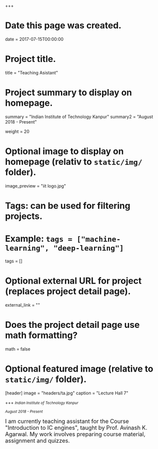 +++
# Date this page was created.
date = 2017-07-15T00:00:00

# Project title.
title = "Teaching Asistant"

# Project summary to display on homepage.
summary = "Indian Institute of Technology Kanpur"
summary2 = "August 2018 - Present"

weight = 20

# Optional image to display on homepage (relativ to `static/img/` folder).
image_preview = "iit logo.jpg"

# Tags: can be used for filtering projects.
# Example: `tags = ["machine-learning", "deep-learning"]`
tags = []

# Optional external URL for project (replaces project detail page).
external_link = ""

# Does the project detail page use math formatting?
math = false

# Optional featured image (relative to `static/img/` folder).
[header]
image = "headers/ta.jpg"
caption = "Lecture Hall 7"

+++
<i><small>Indian Institute of Technology Kanpur</small></i>

<i><small>August 2018 - Present</small></i>

<font size="4">
I am currently teaching assistant for the Course "Introduction to IC engines", taught by Prof. Avinash K. Agarwal. My work involves preparing course material, assignment and quizzes.
</font>
